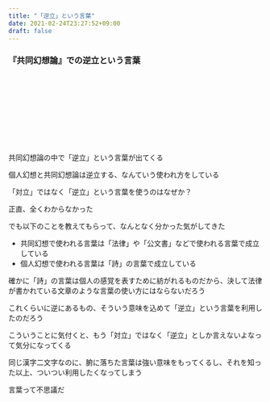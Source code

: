 ```yaml
---
title: "「逆立」という言葉"
date: 2021-02-24T23:27:52+09:00
draft: false
---
```


### 『共同幻想論』での逆立という言葉


<div class="iframely-embed"><div class="iframely-responsive" style="height: 140px; padding-bottom: 0;"><a href="https://www.kadokawa.co.jp/product/321912000008/" data-iframely-url="//cdn.iframe.ly/xl4c3m4"></a></div></div><script async src="//cdn.iframe.ly/embed.js" charset="utf-8"></script>


共同幻想論の中で「逆立」という言葉が出てくる

個人幻想と共同幻想論は逆立する、なんていう使われ方をしている

「対立」ではなく「逆立」という言葉を使うのはなぜか？

正直、全くわからなかった

でも以下のことを教えてもらって、なんとなく分かった気がしてきた

- 共同幻想で使われる言葉は「法律」や「公文書」などで使われる言葉で成立している
- 個人幻想で使われる言葉は「詩」の言葉で成立している

確かに「詩」の言葉は個人の感覚を表すために紡がれるものだから、決して法律が書かれている文章のような言葉の使い方にはならないだろう

これくらいに逆にあるもの、そういう意味を込めて「逆立」という言葉を利用したのだろう

こういうことに気付くと、もう「対立」ではなく「逆立」としか言えないよなって気分になってくる

同じ漢字二文字なのに、腑に落ちた言葉は強い意味をもってくるし、それを知った以上、ついつい利用したくなってしまう

言葉って不思議だ




